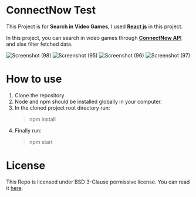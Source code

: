 # ConnectNow Test

This Project is for **Search in Video Games**, I used **[React js](https://reactjs.org/)** in this project.

In this project, you can search in video games through **[ConnectNow API](https://public.connectnow.org.uk/applicant-test.)** and alse filter fetched data.

![Screenshot (98)](https://user-images.githubusercontent.com/54850998/111466777-ef70d680-8738-11eb-9f0f-39a2b1b7a648.png)
![Screenshot (95)](https://user-images.githubusercontent.com/54850998/111466796-f697e480-8738-11eb-8e18-d58ed64e9e39.png)
![Screenshot (96)](https://user-images.githubusercontent.com/54850998/111466813-fbf52f00-8738-11eb-9cb6-3592bed5334a.png)
![Screenshot (97)](https://user-images.githubusercontent.com/54850998/111466832-01eb1000-8739-11eb-84c7-e5c5f8f8242c.png)

# How to use

1. Clone the repository
1. Node and npm should be installed globally in your computer.
1. In the cloned project root directory run:
   > npm install
1. Finally run:
   > npm start

# License

This Repo is licensed under BSD 3-Clause permissive license. You can read it [here](./LICENSE).
